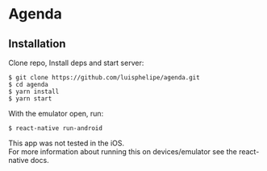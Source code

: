 # Agenda

## Installation

Clone repo, Install deps and start server:

```
$ git clone https://github.com/luisphelipe/agenda.git
$ cd agenda
$ yarn install
$ yarn start
```

With the emulator open, run:

```
$ react-native run-android
```

This app was not tested in the iOS.  
For more information about running this on devices/emulator see the react-native docs.

